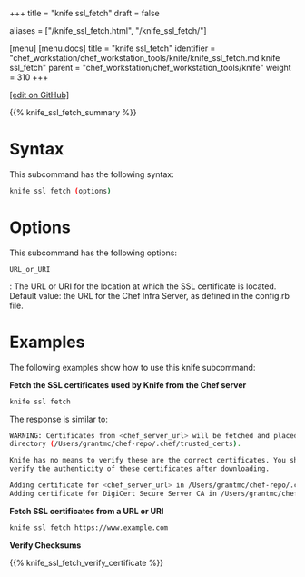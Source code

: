+++
title = "knife ssl_fetch"
draft = false

aliases = ["/knife_ssl_fetch.html", "/knife_ssl_fetch/"]

[menu]
  [menu.docs]
    title = "knife ssl_fetch"
    identifier = "chef_workstation/chef_workstation_tools/knife/knife_ssl_fetch.md knife ssl_fetch"
    parent = "chef_workstation/chef_workstation_tools/knife"
    weight = 310
+++    

[\[edit on GitHub\]](https://github.com/chef/chef-web-docs/blob/master/content/knife_ssl_fetch.md)

{{% knife_ssl_fetch_summary %}}

Syntax
======

This subcommand has the following syntax:

``` bash
knife ssl fetch (options)
```

Options
=======

This subcommand has the following options:

`URL_or_URI`

:   The URL or URI for the location at which the SSL certificate is
    located. Default value: the URL for the Chef Infra Server, as
    defined in the config.rb file.

Examples
========

The following examples show how to use this knife subcommand:

**Fetch the SSL certificates used by Knife from the Chef server**

``` bash
knife ssl fetch
```

The response is similar to:

``` bash
WARNING: Certificates from <chef_server_url> will be fetched and placed in your trusted_cert
directory (/Users/grantmc/chef-repo/.chef/trusted_certs).

Knife has no means to verify these are the correct certificates. You should
verify the authenticity of these certificates after downloading.

Adding certificate for <chef_server_url> in /Users/grantmc/chef-repo/.chef/trusted_certs/grantmc.crt
Adding certificate for DigiCert Secure Server CA in /Users/grantmc/chef-repo/.chef/trusted_certs/DigiCert_Secure_Server_CA.crt
```

**Fetch SSL certificates from a URL or URI**

``` bash
knife ssl fetch https://www.example.com
```

**Verify Checksums**

{{% knife_ssl_fetch_verify_certificate %}}
